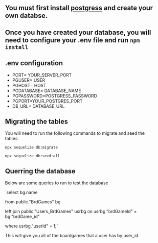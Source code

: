 ## You must first install [postgress](https://www.postgresql.org/) and create your own databse.

## Once you have created your database, you will need to configure your .env file and run `npm install`

## .env configuration

 - PORT= YOUR_SERVER_PORT
 - PGUSER= USER
 - PGHOST= HOST
 - PGDATABASE= DATABASE_NAME
 - PGPASSWORD=POSTGRESS_PASSWORD
 - PGPORT=YOUR_POSTGRES_PORT
 - DB_URL= DATABASE_URL



 ## Migrating the tables 

 You will need to run the following commands to migrate and seed the tables:
 
 `npx sequelize db:migrate`
 
 `npx sequelize db:seed:all`

## Querring the database

Below are some queries to run to test the database

`select bg.name  

from public."BrdGames" bg

left join public."Users_BrdGames" usrbg on usrbg."brdGameId" = bg."brdGame_id"

where usrbg."userId" = 1;`

This will give you all of the boardgames that a user has by user_id


